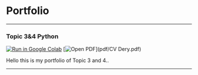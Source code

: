 # Portfolio
---

### Topic 3&4 Python

[![Run in Google Colab](https://img.shields.io/badge/Colab-Run_in_Google_Colab-blue?logo=Google&logoColor=FDBA18)](https://colab.research.google.com/drive/1_RH6WAcKVGuTZSAic4cz18jyuGfxaRBf#scrollTo=KYUBmL7oRhl9)
[![Open PDF](https://img.shields.io/badge/Colab-Run_in_Google_Colab-blue?logo=Google&logoColor=FDBA18)](pdf/CV Dery.pdf)
<div style="text-align: justify">Hello this is my portfolio of Topic 3 and 4..</div>



---
